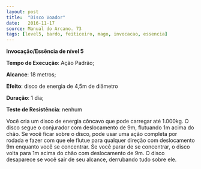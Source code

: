 ```yaml
---
layout: post
title:  "Disco Voador"
date:   2016-11-17
source: Manual do Arcano. 73
tags: [level5, bardo, feiticeiro, mago, invocacao, essencia]
---
```


**Invocação/Essência de nível 5**

**Tempo de Execução**: Ação Padrão;

**Alcance**: 18 metros;

**Efeito**: disco de energia de 4,5m de diâmetro

**Duração**: 1 dia;

**Teste de Resistência**: nenhum

Você cria um disco de energia côncavo que pode carregar até 1.000kg. O 
disco segue o conjurador com deslocamento de 9m, flutuando 1m acima do 
chão. Se você ficar sobre o disco, pode 
usar uma ação completa por rodada e 
fazer com que ele flutue para qualquer 
direção com deslocamento 9m enquanto 
você se concentrar. Se você parar de se 
concentrar, o disco volta para 1m acima 
do chão com deslocamento de 9m. O 
disco desaparece se você sair de seu alcance, derrubando tudo sobre ele.